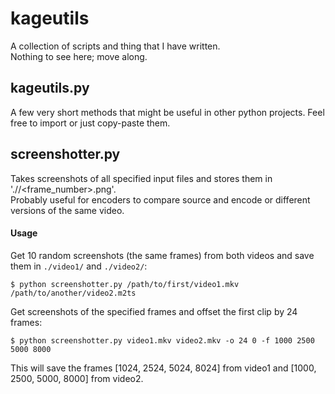 # kageutils
A collection of scripts and thing that I have written.   
Nothing to see here; move along.

## kageutils.py
A few very short methods that might be useful in other python projects. Feel free to import or just copy-paste them.

## screenshotter.py
Takes screenshots of all specified input files and stores them in './<filename>/<frame_number>.png'.  
Probably useful for encoders to compare source and encode or different versions of the same video.
#### Usage
Get 10 random screenshots (the same frames) from both videos and save them in `./video1/` and `./video2/`:
```
$ python screenshotter.py /path/to/first/video1.mkv /path/to/another/video2.m2ts
```
Get screenshots of the specified frames and offset the first clip by 24 frames:
```
$ python screenshotter.py video1.mkv video2.mkv -o 24 0 -f 1000 2500 5000 8000
```
This will save the frames [1024, 2524, 5024, 8024] from video1 and [1000, 2500, 5000, 8000] from video2.